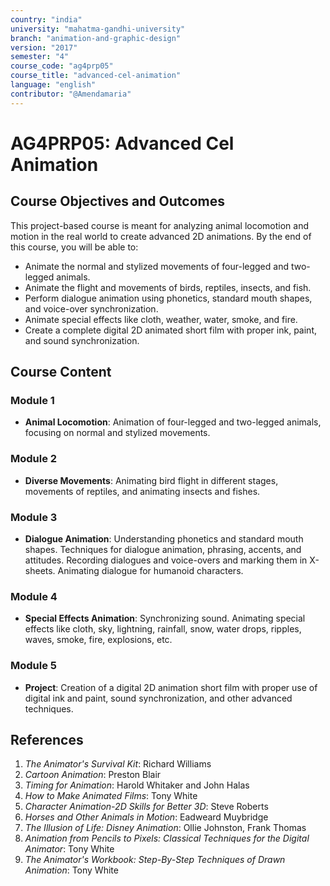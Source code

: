 ```yaml
---
country: "india"
university: "mahatma-gandhi-university"
branch: "animation-and-graphic-design"
version: "2017"
semester: "4"
course_code: "ag4prp05"
course_title: "advanced-cel-animation"
language: "english"
contributor: "@Amendamaria"
---
```


# AG4PRP05: Advanced Cel Animation

## Course Objectives and Outcomes
This project-based course is meant for analyzing animal locomotion and motion in the real world to create advanced 2D animations. By the end of this course, you will be able to:
* Animate the normal and stylized movements of four-legged and two-legged animals.
* Animate the flight and movements of birds, reptiles, insects, and fish.
* Perform dialogue animation using phonetics, standard mouth shapes, and voice-over synchronization.
* Animate special effects like cloth, weather, water, smoke, and fire.
* Create a complete digital 2D animated short film with proper ink, paint, and sound synchronization.

## Course Content

### **Module 1**
* **Animal Locomotion**: Animation of four-legged and two-legged animals, focusing on normal and stylized movements.

### **Module 2**
* **Diverse Movements**: Animating bird flight in different stages, movements of reptiles, and animating insects and fishes.

### **Module 3**
* **Dialogue Animation**: Understanding phonetics and standard mouth shapes. Techniques for dialogue animation, phrasing, accents, and attitudes. Recording dialogues and voice-overs and marking them in X-sheets. Animating dialogue for humanoid characters.

### **Module 4**
* **Special Effects Animation**: Synchronizing sound. Animating special effects like cloth, sky, lightning, rainfall, snow, water drops, ripples, waves, smoke, fire, explosions, etc.

### **Module 5**
* **Project**: Creation of a digital 2D animation short film with proper use of digital ink and paint, sound synchronization, and other advanced techniques.

## References
1.  *The Animator's Survival Kit*: Richard Williams
2.  *Cartoon Animation*: Preston Blair
3.  *Timing for Animation*: Harold Whitaker and John Halas
4.  *How to Make Animated Films*: Tony White
5.  *Character Animation-2D Skills for Better 3D*: Steve Roberts
6.  *Horses and Other Animals in Motion*: Eadweard Muybridge
7.  *The Illusion of Life: Disney Animation*: Ollie Johnston, Frank Thomas
8.  *Animation from Pencils to Pixels: Classical Techniques for the Digital Animator*: Tony White
9.  *The Animator's Workbook: Step-By-Step Techniques of Drawn Animation*: Tony White